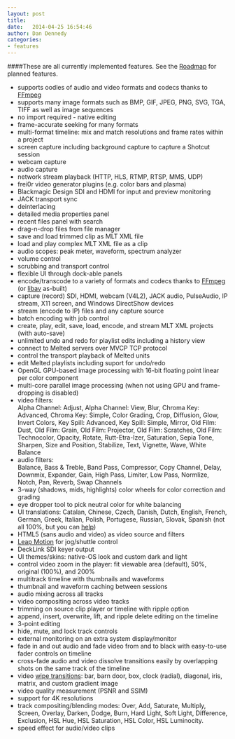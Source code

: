 ```yaml
---
layout: post
title:  
date:   2014-04-25 16:54:46
author: Dan Dennedy
categories:
- features
---
```

####These are all currently implemented features. See the [Roadmap](/.../roadmap/) for planned features.

-   supports oodles of audio and video formats and codecs thanks to
    [FFmpeg](http://www.ffmpeg.org/general.html)
-   supports many image formats such as BMP, GIF, JPEG, PNG, SVG, TGA,
    TIFF as well as image sequences
-   no import required - native editing
-   frame-accurate seeking for many formats
-   multi-format timeline: mix and match resolutions and frame rates
    within a project
-   screen capture including background capture to capture a Shotcut
    session
-   webcam capture
-   audio capture
-   network stream playback (HTTP, HLS, RTMP, RTSP, MMS, UDP)
-   frei0r video generator plugins (e.g. color bars and plasma)
-   Blackmagic Design SDI and HDMI for input and preview monitoring
-   JACK transport sync
-   deinterlacing
-   detailed media properties panel
-   recent files panel with search
-   drag-n-drop files from file manager
-   save and load trimmed clip as MLT XML file
-   load and play complex MLT XML file as a clip
-   audio scopes: peak meter, waveform, spectrum analyzer
-   volume control
-   scrubbing and transport control
-   flexible UI through dock-able panels
-   encode/transcode to a variety of formats and codecs thanks to
    [FFmpeg](http://www.ffmpeg.org/general.html) (or
    [libav](http://www.libav.org/general.html) as-built)
-   capture (record) SDI, HDMI, webcam (V4L2), JACK audio, PulseAudio,
    IP stream, X11 screen, and Windows DirectShow devices
-   stream (encode to IP) files and any capture source
-   batch encoding with job control
-   create, play, edit, save, load, encode, and stream MLT XML projects
    (with auto-save)
-   unlimited undo and redo for playlist edits including a history view
-   connect to Melted servers over MVCP TCP protocol
-   control the transport playback of Melted units
-   edit Melted playlists including suport for undo/redo
-   OpenGL GPU-based image processing with 16-bit floating point linear
    per color component
-   multi-core parallel image processing (when not using GPU and
    frame-dropping is disabled)
-   video filters:<br />Alpha Channel: Adjust, Alpha Channel:
    View, Blur, Chroma Key: Advanced, Chroma Key: Simple, Color Grading,
    Crop, Diffusion, Glow, Invert Colors, Key Spill: Advanced, Key
    Spill: Simple, Mirror, Old Film: Dust, Old Film: Grain, Old Film:
    Projector, Old Film: Scratches, Old Film: Technocolor, Opacity,
    Rotate, Rutt-Etra-Izer, Saturation, Sepia Tone, Sharpen, Size and
    Position, Stabilize, Text, Vignette, Wave, White Balance
-   audio filters:<br />Balance, Bass & Treble, Band Pass,
    Compressor, Copy Channel, Delay, Downmix, Expander, Gain, High Pass,
    Limiter, Low Pass, Normlize, Notch, Pan, Reverb, Swap Channels
-   3-way (shadows, mids, highlights) color wheels for color correction
    and grading
-   eye dropper tool to pick neutral color for white balancing
-   UI translations: Catalan, Chinese, Czech, Danish, Dutch, English,
    French, German, Greek, Italian, Polish, Portugese, Russian, Slovak,
    Spanish (not all 100%, but you can
    [help](https://www.transifex.com/projects/p/shotcut/))
-   HTML5 (sans audio and video) as video source and filters
-   [Leap Motion](http://www.leapmotion.com/) for jog/shuttle control
-   DeckLink SDI keyer output
-   UI themes/skins: native-OS look and custom dark and light
-   control video zoom in the player: fit viewable area (default), 50%,
    original (100%), and 200%
-   multitrack timeline with thumbnails and waveforms
-   thumbnail and waveform caching between sessions
-   audio mixing across all tracks
-   video compositing across video tracks
-   trimming on source clip player or timeline with ripple option
-   append, insert, overwrite, lift, and ripple delete editing on the
    timeline
-   3-point editing
-   hide, mute, and lock track controls
-   external monitoring on an extra system display/monitor
-   fade in and out audio and fade video from and to black with
    easy-to-use fader controls on timeline
-   cross-fade audio and video dissolve transitions easily by
    overlapping shots on the same track of the timeline
-   video [wipe
    transitions](http://en.wikipedia.org/wiki/Wipe_(transition)): bar,
    barn door, box, clock (radial), diagonal, iris, matrix, and custom
    gradient image
-   video quality measurement (PSNR and SSIM)
-   support for 4K resolutions
-   track compositing/blending modes: Over, Add, Saturate, Multiply,
    Screen, Overlay, Darken, Dodge, Burn, Hard Light, Soft Light,
    Difference, Exclusion, HSL Hue, HSL Saturation, HSL Color,
    HSL Luminocity.
-   speed effect for audio/video clips

<script type="text/javascript"> </script> <script
type="text/javascript"
src="//pagead2.googlesyndication.com/pagead/show\_ads.js">
</script>

